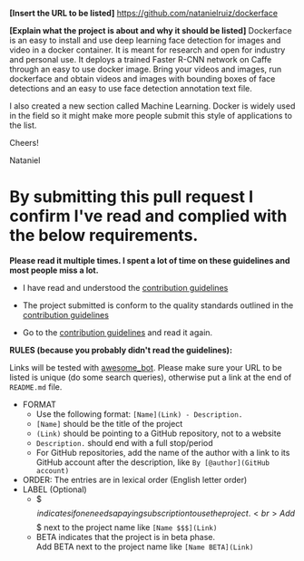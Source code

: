 
<!-- Congrats on creating an Awesome Docker entry! 🎉 -->


<!-- Please fill in the below placeholders -->

**[Insert the URL to be listed]**
https://github.com/natanielruiz/dockerface

**[Explain what the project is about and why it should be listed]**
Dockerface is an easy to install and use deep learning face detection for images and video in a docker container. It is meant for research and open for industry and personal use. It deploys a trained Faster R-CNN network on Caffe through an easy to use docker image. Bring your videos and images, run dockerface and obtain videos and images with bounding boxes of face detections and an easy to use face detection annotation text file.

I also created a new section called Machine Learning. Docker is widely used in the field so it might make more people submit this style of applications to the list.

Cheers!

Nataniel

# By submitting this pull request I confirm I've read and complied with the below requirements.

**Please read it multiple times. I spent a lot of time on these guidelines and most people miss a lot.**

- I have read and understood the [contribution guidelines](https://github.com/veggiemonk/awesome-docker/blob/master/CONTRIBUTING.md)

- The project submitted is conform to the quality standards outlined in the [contribution guidelines](https://github.com/veggiemonk/awesome-docker/blob/master/CONTRIBUTING.md)

- Go to the [contribution guidelines](https://github.com/veggiemonk/awesome-docker/blob/master/CONTRIBUTING.md) and read it again.


**RULES (because you probably didn't read the guidelines):**

Links will be tested with [awesome_bot](https://github.com/dkhamsing/awesome_bot). Please make sure your URL to be listed is unique (do some search queries), otherwise put a link at the end of `README.md` file.

- FORMAT
  - Use the following format: `[Name](Link) - Description.`
  - `[Name]` should be the title of the project
  - `(Link)` should be pointing to a GitHub repository, not to a website
  - `Description.` should end with a full stop/period
  - For GitHub repositories, add the name of the author with a link to its GitHub account after the description, like `By [@author](GitHub account)`
- ORDER: The entries are in lexical order (English letter order)
- LABEL (Optional)
  - $$$ indicates if one needs a paying subscription to use the project.
  <br>Add $$$ next to the project name like `[Name $$$](Link)`
  - BETA indicates that the project is in beta phase.
  <br>Add BETA next to the project name like `[Name BETA](Link)`
